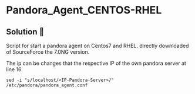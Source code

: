 # Pandora_Agent_CENTOS-RHEL

## Solution 🚀
Script for start a pandora agent on Centos7 and RHEL. directly downloaded of SourceForce the 7.0NG version.

The ip can be changes that the respective IP of the own pandora server at line 16.
```
sed -i "s/localhost/<IP-Pandora-Server>/" /etc/pandora/pandora_agent.conf
```

